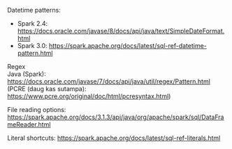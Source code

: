 Datetime patterns:

- Spark 2.4: https://docs.oracle.com/javase/8/docs/api/java/text/SimpleDateFormat.html
- Spark 3.0: https://spark.apache.org/docs/latest/sql-ref-datetime-pattern.html

Regex  
Java (Spark): https://docs.oracle.com/javase/7/docs/api/java/util/regex/Pattern.html  
(PCRE (daug kas sutampa): https://www.pcre.org/original/doc/html/pcresyntax.html)

File reading options: https://spark.apache.org/docs/3.1.3/api/java/org/apache/spark/sql/DataFrameReader.html

Literal shortcuts: https://spark.apache.org/docs/latest/sql-ref-literals.html
